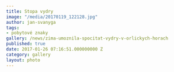 ```yaml
---
title: Stopa vydry
image: "/media/20170119_122128.jpg"
author: jan-svanyga
tags:
- pobytové znaky
gallery: /news/zima-umoznila-spocitat-vydry-v-orlickych-horach
published: true
date: 2017-01-26 07:16:51.000000000 Z
category: gallery
layout: photo
---
```

